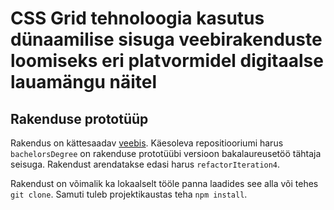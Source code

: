 # CSS Grid tehnoloogia kasutus dünaamilise sisuga veebirakenduste loomiseks eri platvormidel digitaalse lauamängu näitel

## Rakenduse prototüüp

Rakendus on kättesaadav [veebis](http://www.tlu.ee/~karlerik/dara_v2/v3/).
Käesoleva repositiooriumi harus `bachelorsDegree` on rakenduse prototüübi versioon bakalaureusetöö tähtaja seisuga.
Rakendust arendatakse edasi harus `refactorIteration4`.

Rakendust on võimalik ka lokaalselt tööle panna laadides see alla või tehes `git clone`. Samuti tuleb projektikaustas teha `npm install`.